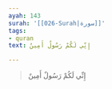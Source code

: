 ```yaml
---
ayah: 143
surah: '[[026-Surah|سورة]]'
tags:
- quran
text: إِنِّي لَكُمْ رَسُولٌ أَمِينٌ

---
```

> إِنِّي لَكُمْ رَسُولٌ أَمِينٌ
